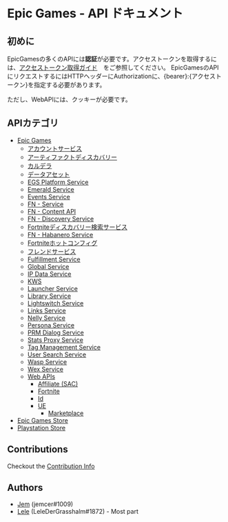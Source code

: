 # Epic Games - API ドキュメント

## 初めに

EpicGamesの多くのAPIには**認証**が必要です。アクセストークンを取得するには、[アクセストークン取得ガイド](./EpicGames/AccountService/Authentication/README.md#getting-started)　をご参照してください。
EpicGamesのAPIにリクエストするにはHTTPヘッダーにAuthorizationに、{bearer}:{アクセストークン}を指定する必要があります。

ただし、WebAPIには、クッキーが必要です。


## APIカテゴリ

- [Epic Games](./EpicGames)
  - [アカウントサービス](./EpicGames/AccountService)
  - [アーティファクトディスカバリー](./EpicGames/ArtifactDeliveryService)
  - [カルデラ](./EpicGames/CalderaService)
  - [データアセット](./EpicGames/DataAssetDirectoryService)
  - [EGS Platform Service](./EpicGames/EGSPlatformService)
  - [Emerald Service](./EpicGames/EmeraldService)
  - [Events Service](./EpicGames/EventsService)
  - [FN - Service](./EpicGames/FN-Service)
  - [FN - Content API](./EpicGames/FN-Content)
  - [FN - Discovery Service](./EpicGames/FN-Discovery-Service)
  - [Fortniteディスカバリー検索サービス](./EpicGames/FN-Discovery-Search-Service)
  - [FN - Habanero Service](./EpicGames/FN-Habanero-Service)
  - [Fortniteホットコンフィグ](./EpicGames/FN-Hotconfig)
  - [フレンドサービス](./EpicGames/FriendsService)
  - [Fulfillment Service](./EpicGames/FulfillmentService)
  - [Global Service](./EpicGames/GlobalService)
  - [IP Data Service](./EpicGames/IPDataService)
  - [KWS](./EpicGames/KWS)
  - [Launcher Service](./EpicGames/LauncherService)
  - [Library Service](./EpicGames/LibraryService)
  - [Lightswitch Service](./EpicGames/LightswitchService)
  - [Links Service](./EpicGames/LinksService)
  - [Nelly Service](./EpicGames/NellyService)
  - [Persona Service](./EpicGames/PersonaService)
  - [PRM Dialog Service](./EpicGames/PRMDialogService)
  - [Stats Proxy Service](./EpicGames/StatsProxyService)
  - [Tag Management Service](./EpicGames/TagManagementService)
  - [User Search Service](./EpicGames/UserSearchService)
  - [Wasp Service](./EpicGames/WaspService)
  - [Wex Service](./EpicGames/WexService)
  - [Web APIs](./EpicGames/Web)
    - [Affiliate (SAC)](./EpicGames/Web/Affiliate)
    - [Fortnite](./EpicGames/Web/Fortnite)
    - [Id](./EpicGames/Web/Id)
    - [UE](./EpicGames/Web/UE)
      - [Marketplace](./EpicGames/Web/UE/Marketplace)
- [Epic Games Store](./EpicGamesStore)
- [Playstation Store](./PlaystationStore)

## Contributions

Checkout the [Contribution Info](./CONTRIBUTING.md)

## Authors

- [Jem](https://twitter.com/jemfleaks) (jemcer#1009)
- [Lele](https://twitter.com/lel3x) (LeleDerGrasshalm#1872) - Most part
